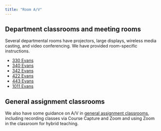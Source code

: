 ```yaml
---
title: "Room A/V"
---
```


## Department classrooms and meeting rooms

Several departmental rooms have projectors, large displays, wireless
media casting, and video conferencing. We have provided room-specific
instructions.

- [330 Evans](/room-av/evans-330)
- [340 Evans](/room-av/evans-340)
- [342 Evans](/room-av/evans-342)
- [422 Evans](/room-av/evans-422)
- [443 Evans](/room-av/evans-433)
- [1011 Evans](/room-av/evans-1011)

## General assignment classrooms

We also have some guidance on A/V in [general assignment
classrooms](/room-av/using-ga), including recording classes
via Course Capture and Zoom and using Zoom in the classroom for hybrid
teaching.
